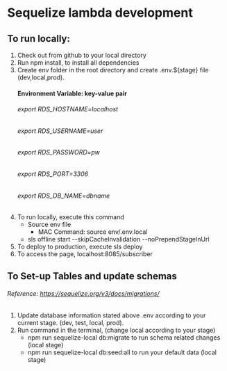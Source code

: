 # Sequelize lambda development
## To run locally:
1. Check out from github to your local directory
2. Run npm install, to install all dependencies
3. Create env folder in the root directory and create .env.${stage} file (dev,local,prod).
     #### Environment Variable: key-value pair
     ###### export RDS_HOSTNAME=localhost
     ###### export RDS_USERNAME=user
     ###### export RDS_PASSWORD=pw
     ###### export RDS_PORT=3306
     ###### export RDS_DB_NAME=dbname
4. To run locally, execute this command
    - Source env file
        - MAC Command: source env/.env.local
    - sls offline start --skipCacheInvalidation --noPrependStageInUrl
5. To deploy to production, execute sls deploy
6. To access the page, localhost:8085/subscriber

## To Set-up Tables and update schemas 
###### Reference: https://sequelize.org/v3/docs/migrations/ 
1. Update database information stated above .env according to your current stage. (dev, test, local, prod).
2. Run command in the terminal, (change local according to your stage)
    - npm run sequelize-local db:migrate to run schema related changes (local stage)
    - npm run sequelize-local db:seed:all to run your default data (local stage)
